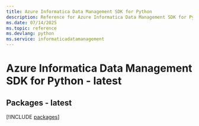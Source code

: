 ```yaml
---
title: Azure Informatica Data Management SDK for Python
description: Reference for Azure Informatica Data Management SDK for Python
ms.date: 07/14/2025
ms.topic: reference
ms.devlang: python
ms.service: informaticadatamanagement
---
```

# Azure Informatica Data Management SDK for Python - latest
## Packages - latest
[!INCLUDE [packages](informatica-data-management-index.md)]